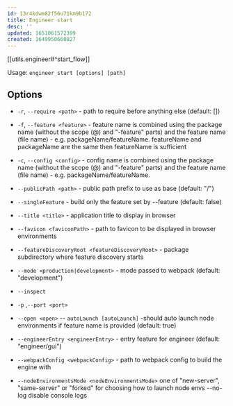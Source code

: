 ```yaml
---
id: 13r4kdwm82f56u71km9b172
title: Engineer start
desc: ''
updated: 1651061572399
created: 1649950660827
---
```


[[utils.engineer#^start_flow]]

Usage: `engineer start [options] [path]`

## Options

- `-r`, `--require <path>` - path to require before anything else (default: [])
- `-f`, `--feature <feature>` - feature name is combined using the package name (without the scope (@) and "-feature" parts) and the feature name (file name) - e.g. packageName/featureName.
  featureName and packageName are the same then featureName is sufficient

- `-c`, `--config <config>` - config name is combined using the package name (without the scope (@) and "-feature" parts) and the feature name (file name) - e.g. packageName/featureName.
- `--publicPath <path>` - public path prefix to use as base (default: "/")
- `--singleFeature` - build only the feature set by --feature (default: false)
- `--title <title>` - application title to display in browser
- `--favicon <faviconPath>` - path to favicon to be displayed in browser environments
- `--featureDiscoveryRoot <featureDiscoveryRoot>` - package subdirectory where feature discovery starts
- `--mode <production|development>` - mode passed to webpack (default: "development")
- `--inspect`
- `-p` ,`--port <port>`
- `--open <open>`
  -- `autoLaunch [autoLaunch]` -should auto launch node environments if feature name is provided (default: true)
- `--engineerEntry <engineerEntry>` - entry feature for engineer (default: "engineer/gui")
- `--webpackConfig <webpackConfig>` - path to webpack config to build the engine with
- `--nodeEnvironmentsMode <nodeEnvironmentsMode>` one of "new-server", "same-server" or "forked" for choosing how to launch node envs
  --no-log disable console logs
